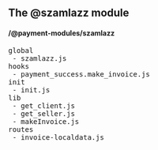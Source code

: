 ## The @szamlazz module
#### /@payment-modules/szamlazz
<pre>
global
 - szamlazz.js
hooks
 - payment_success.make_invoice.js
init
 - init.js
lib
 - get_client.js
 - get_seller.js
 - makeInvoice.js
routes
 - invoice-localdata.js
</pre>

